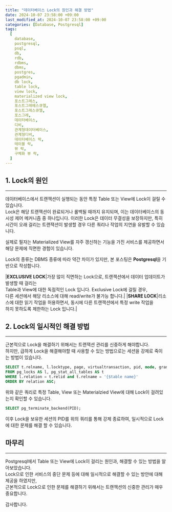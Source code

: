 ```yaml
---
title: "데이터베이스 Lock의 원인과 해결 방법"
date: 2024-10-07 23:58:00 +09:00
last_modified_at: 2024-10-07 23:58:00 +09:00
categories: [Database, Postgresql]
tags:
  [
    database,
    postgresql,
    psql,
    db,
    rdb,
    rdbms,
    dbms,
    postgres,
    pgadmin,
    db lock,
    table lock,
    view lock,
    materialized view lock,
    포스트그레스,
    포스트그레에스큐엘,
    포스트그레스큐엘,
    포스그레,
    데이터베이스,
    디비,
    관계형데이터베이스,
    관계형디비,
    데이터베이스 락,
    테이블 락,
    뷰 락,
    구체화 뷰 락,
  ]
---
```


## 1. Lock의 원인
---
데이터베이스에서 트랜잭션이 실행되는 동안 특정 Table 또는 View에 Lock이 걸릴 수 있습니다.  
Lock은 해당 트랜잭션이 완료되거나 롤백될 때까지 유지되며, 이는 데이터베이스의 동시성 제어 메커니즘 중 하나입니다. 이러한 Lock은 데이터 무결성을 보장하지만, 특히 시간이 오래 걸리는 트랜잭션이 발생할 경우 다른 쿼리나 작업의 지연을 유발할 수 있습니다.  

실제로 필자는 Materialized View를 자주 갱신하는 기능을 가진 서비스를 제공하면서 해당 문제에 직면한 경험이 있습니다.

Lock의 종류는 DBMS 종류에 따라 약간 차이가 있지만, 본 포스팅은 **Postgresql**을 기반으로 작성합니다.  

|**EXCLUSIVE LOCK**|가장 많이 직면하는 Lock으로, 트랜잭션에서 데이터 업데이트가 발생할 때 걸리는<br />Table과 View에 대한 독점적인 Lock 입니다. Exclusive Lock에 걸릴 경우,<br />다른 세션에서 해당 리소스에 대해 read/write가 불가능 합니다.|
|**SHARE LOCK**|리소스에 대한 읽기 작업을 허용하면서, 동시에 다른 트랜잭션에서 특정 write 작업을<br />하지 못하도록 제한하는 Lock 입니다.|


## 2. Lock의 일시적인 해결 방법
---
근본적으로 Lock을 해결하기 위해서는 트랜잭션 관리를 신중하게 해야합니다.  
하지만, 급하게 Lock을 해결해야할 때 사용할 수 있는 방법으로는 세션을 강제로 죽이는 방법이 있습니다.  
```sql
SELECT t.relname, l.locktype, page, virtualtransaction, pid, mode, granted
FROM pg_locks AS l, pg_stat_all_tables AS t
WHERE l.relation = t.relid and t.relname = '{$table name}'
ORDER BY relation ASC;
```
위와 같은 쿼리로 특정 Table, View 또는 Materialzied View에 대해 Lock이 걸려있는지 확인할 수 있습니다.  

```sql
SELECT pg_terminate_backend(PID);
```
이후 Lock을 보유한 세션의 PID를 위의 쿼리를 통해 강제 종료하여, 일시적으로 Lock에 대한 문제를 해결 할 수 있습니다.  

## 마무리
---
Postgresql에서 Table 또는 View에 Lock이 걸리는 원인과, 해결할 수 있는 방법을 알아보았습니다.  
Lock으로 인한 서비스의 중단 문제 등에 대해 일시적으로 해결할 수 있는 방안에 대해 제공을 하였지만,  
근본적으로 Lock으로 인한 문제를 해결하기 위해서는 트랜잭션의 신중한 관리가 매우 중요합니다.  

감사합니다.  
